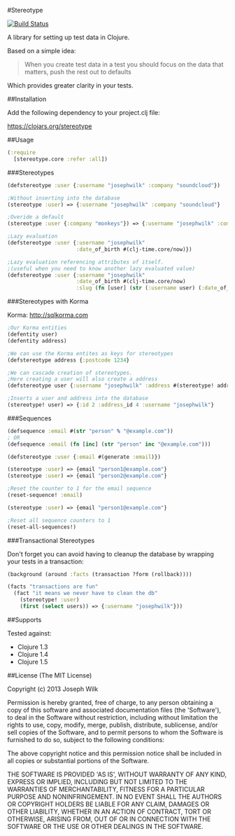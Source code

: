 #Stereotype

[![Build Status](https://travis-ci.org/josephwilk/stereotype.png?branch=master)](https://travis-ci.org/josephwilk/stereotype)

A library for setting up test data in Clojure.

Based on a simple idea:

>When you create test data in a test you should focus on the data that matters, push the rest out to defaults

Which provides greater clarity in your tests.

##Installation

Add the following dependency to your project.clj file:

https://clojars.org/stereotype

##Usage

```clojure
(:require 
  [stereotype.core :refer :all])
```

###Stereotypes

```clojure
(defstereotype :user {:username "josephwilk" :company "soundcloud"})

;Without inserting into the database
(stereotype :user) => {:username "josephwilk" :company "soundcloud"}

;Overide a default
(stereotype :user {:company "monkeys"}) => {:username "josephwilk" :company "monkeys"}

;Lazy evaluation
(defstereotype :user {:username "josephwilk"
                      :date_of_birth #(clj-time.core/now)})

;Lazy evaluation referencing attributes of itself.
;(useful when you need to know another lazy evaluated value)
(defstereotype :user {:username "josephwilk"
                      :date_of_birth #(clj-time.core/now)
                      :slug (fn [user] (str (:username user) (:date_of_birth user)))})
```

###Stereotypes with Korma

Korma: http://sqlkorma.com

```clojure
;Our Korma entities
(defentity user)
(defentity address)

;We can use the Korma entites as keys for stereotypes
(defstereotype address {:postcode 1234}

;We can cascade creation of stereotypes.
;Here creating a user will also create a address
(defstereotype user {:username "josephwilk" :address #(stereotype! address)}

;Inserts a user and address into the database
(stereotype! user) => {:id 2 :address_id 4 :username "josephwilk"}
```

###Sequences
```clojure
(defsequence :email #(str "person" % "@example.com"))
; OR
(defsequence :email (fn [inc] (str "person" inc "@example.com")))

(defstereotype :user {:email #(generate :email)})

(stereotype :user) => {email "person1@example.com"}
(stereotype :user) => {email "person2@example.com"}

;Reset the counter to 1 for the email sequence
(reset-sequence! :email)

(stereotype :user) => {email "person1@example.com"}

;Reset all sequence counters to 1
(reset-all-sequences!)
```

###Transactional Stereotypes

Don't forget you can avoid having to cleanup the database by wrapping your tests in a transaction:

```clojure
(background (around :facts (transaction ?form (rollback))))

(facts "transactions are fun"
  (fact "it means we never have to clean the db"
    (stereotype! :user)
    (first (select users)) => {:username "josephwilk"}))
```

##Supports

Tested against:
* Clojure 1.3
* Clojure 1.4
* Clojure 1.5

##License
(The MIT License)

Copyright (c) 2013 Joseph Wilk

Permission is hereby granted, free of charge, to any person obtaining a copy of this software and associated documentation files (the 'Software'), to deal in the Software without restriction, including without limitation the rights to use, copy, modify, merge, publish, distribute, sublicense, and/or sell copies of the Software, and to permit persons to whom the Software is furnished to do so, subject to the following conditions:

The above copyright notice and this permission notice shall be included in all copies or substantial portions of the Software.

THE SOFTWARE IS PROVIDED 'AS IS', WITHOUT WARRANTY OF ANY KIND, EXPRESS OR IMPLIED, INCLUDING BUT NOT LIMITED TO THE WARRANTIES OF MERCHANTABILITY, FITNESS FOR A PARTICULAR PURPOSE AND NONINFRINGEMENT. IN NO EVENT SHALL THE AUTHORS OR COPYRIGHT HOLDERS BE LIABLE FOR ANY CLAIM, DAMAGES OR OTHER LIABILITY, WHETHER IN AN ACTION OF CONTRACT, TORT OR OTHERWISE, ARISING FROM, OUT OF OR IN CONNECTION WITH THE SOFTWARE OR THE USE OR OTHER DEALINGS IN THE SOFTWARE.

